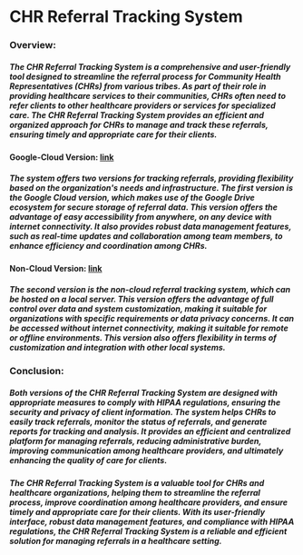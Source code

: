 # CHR Referral Tracking System

### Overview:
##### The CHR Referral Tracking System is a comprehensive and user-friendly tool designed to streamline the referral process for Community Health Representatives (CHRs) from various tribes. As part of their role in providing healthcare services to their communities, CHRs often need to refer clients to other healthcare providers or services for specialized care. The CHR Referral Tracking System provides an efficient and organized approach for CHRs to manage and track these referrals, ensuring timely and appropriate care for their clients.

#### Google-Cloud Version: [link](https://github.com/CANIS-NAU/CHR_Data/tree/main/Google-cloud%20Version)
##### The system offers two versions for tracking referrals, providing flexibility based on the organization's needs and infrastructure. The first version is the Google Cloud version, which makes use of the Google Drive ecosystem for secure storage of referral data. This version offers the advantage of easy accessibility from anywhere, on any device with internet connectivity. It also provides robust data management features, such as real-time updates and collaboration among team members, to enhance efficiency and coordination among CHRs.

#### Non-Cloud Version: [link](https://github.com/CANIS-NAU/CHR_Data/tree/main/Non-cloud%20Version)
##### The second version is the non-cloud referral tracking system, which can be hosted on a local server. This version offers the advantage of full control over data and system customization, making it suitable for organizations with specific requirements or data privacy concerns. It can be accessed without internet connectivity, making it suitable for remote or offline environments. This version also offers flexibility in terms of customization and integration with other local systems.

### Conclusion:
##### Both versions of the CHR Referral Tracking System are designed with appropriate measures to comply with HIPAA regulations, ensuring the security and privacy of client information. The system helps CHRs to easily track referrals, monitor the status of referrals, and generate reports for tracking and analysis. It provides an efficient and centralized platform for managing referrals, reducing administrative burden, improving communication among healthcare providers, and ultimately enhancing the quality of care for clients.

##### The CHR Referral Tracking System is a valuable tool for CHRs and healthcare organizations, helping them to streamline the referral process, improve coordination among healthcare providers, and ensure timely and appropriate care for their clients. With its user-friendly interface, robust data management features, and compliance with HIPAA regulations, the CHR Referral Tracking System is a reliable and efficient solution for managing referrals in a healthcare setting.

